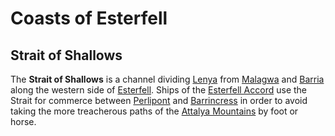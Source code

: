 # Coasts of Esterfell

## Strait of Shallows

The **Strait of Shallows** is a channel dividing [Lenya](../lenya/) from [Malagwa](../malagwa.md) and [Barria](../barria.md) along the western side of [Esterfell](../). Ships of the [Esterfell Accord](../../ch-2-people-of-mote/societies/esterfell-accord/) use the Strait for commerce between [Perlipont](../../ch-2-people-of-mote/societies/esterfell-accord/perlipont.md) and [Barrincress](../../ch-2-people-of-mote/societies/esterfell-accord/barrincress.md) in order to avoid taking the more treacherous paths of the [Attalya Mountains](../lenya/attalya-mountains/) by foot or horse.
